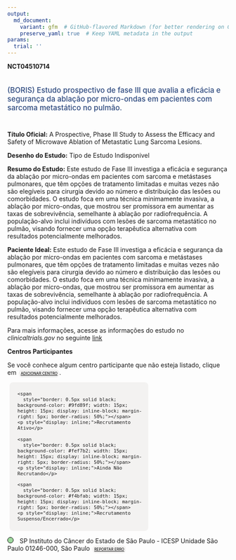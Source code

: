 ```yaml
---
output: 
  md_document:
    variant: gfm  # GitHub-flavored Markdown (for better rendering on GitHub)
    preserve_yaml: true  # Keep YAML metadata in the output
params:
  trial: ''
---
```


**NCT04510714**

<div style="padding: 5px 5px 5px 0px; font-size: 1.20em; font-weight: 500; color: #2E4A7F; text-align: left; margin-bottom: 20px">

(BORIS) Estudo prospectivo de fase III que avalia a eficácia e segurança
da ablação por micro-ondas em pacientes com sarcoma metastático no
pulmão.

</div>

**Título Oficial:** A Prospective, Phase III Study to Assess the
Efficacy and Safety of Microwave Ablation of Metastatic Lung Sarcoma
Lesions.

**Desenho do Estudo:** Tipo de Estudo Indisponivel

**Resumo do Estudo:** Este estudo de Fase III investiga a eficácia e
segurança da ablação por micro-ondas em pacientes com sarcoma e
metástases pulmonares, que têm opções de tratamento limitadas e muitas
vezes não são elegíveis para cirurgia devido ao número e distribuição
das lesões ou comorbidades. O estudo foca em uma técnica minimamente
invasiva, a ablação por micro-ondas, que mostrou ser promissora em
aumentar as taxas de sobrevivência, semelhante à ablação por
radiofrequência. A população-alvo inclui indivíduos com lesões de
sarcoma metastático no pulmão, visando fornecer uma opção terapêutica
alternativa com resultados potencialmente melhorados.

**Paciente Ideal:** Este estudo de Fase III investiga a eficácia e
segurança da ablação por micro-ondas em pacientes com sarcoma e
metástases pulmonares, que têm opções de tratamento limitadas e muitas
vezes não são elegíveis para cirurgia devido ao número e distribuição
das lesões ou comorbidades. O estudo foca em uma técnica minimamente
invasiva, a ablação por micro-ondas, que mostrou ser promissora em
aumentar as taxas de sobrevivência, semelhante à ablação por
radiofrequência. A população-alvo inclui indivíduos com lesões de
sarcoma metastático no pulmão, visando fornecer uma opção terapêutica
alternativa com resultados potencialmente melhorados.

Para mais informações, acesse as informações do estudo no
*clinicaltrials.gov* no seguinte
[link](https://clinicaltrials.gov/ct2/show/NCT04510714)

**Centros Participantes**

Se você conhece algum centro participante que não esteja listado, clique
em
<span style="color: #2E4A7F; margin-left: 2px; padding: 4px; background-color: #f3f2f1; border-radius: 8px; font-weight: 500; font-size: 0.6em"><a
href="https://flazar.shinyapps.io/formsapp?study_nct_id=NCT04510714&amp;location_id=N%2FA&amp;location_full_name=N%2FA&amp;form_type=Adicionar%20Centro"
target="_blank">ADICIONAR CENTRO</a></span>.

<div style="margin-bottom: 8px; margin-left: 5px; padding: 8px; max-width: 300px; background-color: #f3f2f1; border-radius: 8px; font-size: 0.9em">

<div style="margin-left: 10px;">

    <span 
      style="border: 0.5px solid black; background-color: #9fd89f; width: 15px; height: 15px; display: inline-block; margin-right: 5px; border-radius: 50%;"></span>
    <p style="display: inline;">Recrutamento Ativo</p>

</div>

<div style="margin-left: 10px;">

    <span 
      style="border: 0.5px solid black; background-color: #fef7b2; width: 15px; height: 15px; display: inline-block; margin-right: 5px; border-radius: 50%;"></span>
    <p style="display: inline;">Ainda Não Recrutando</p>

</div>

<div style="margin-left: 10px;">

    <span 
      style="border: 0.5px solid black; background-color: #f4bfab; width: 15px; height: 15px; display: inline-block; margin-right: 5px; border-radius: 50%;"></span>
    <p style="display: inline;">Recrutamento Suspenso/Encerrado</p>

</div>

</div>

<div style="margin: 0px;">

<span style="border: 0.5px solid black; display: inline-block; width: 12px; height: 12px; border-radius: 50%; margin-right: 10px; padding-bottom: 0px; background-color: #9fd89f;"></span>
SP Instituto do Câncer do Estado de São Paulo - ICESP Unidade São Paulo
01246-000, São Paulo
<span style="color: #2E4A7F; margin-left: 2px; padding: 4px; background-color: #f3f2f1; border-radius: 8px; font-weight: 500; font-size: 0.6em"><a
href="https://flazar.shinyapps.io/formsapp?study_nct_id=NCT04510714&amp;location_id=INSTITUTODOCANCERDOESTADODESAOPAULOSAOPAULO01246000BRAZIL&amp;location_full_name=Instituto%20do%20C%C3%A2ncer%20do%20Estado%20de%20S%C3%A3o%20Paulo%20-%20ICESP%20Unidade%20S%C3%A3o%20Paulo%2C%2001246-000%2C%20S%C3%A3o%20Paulo&amp;form_type=Reportar%20Erro"
target="_blank">REPORTAR ERRO</a></span>

</div>
